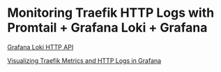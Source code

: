 # Monitoring Traefik HTTP Logs with Promtail + Grafana Loki + Grafana

[Grafana Loki HTTP API](https://grafana.com/docs/loki/latest/reference/api/)

[Visualizing Traefik Metrics and HTTP Logs in Grafana](https://blog.lrvt.de/traefik-metrics-and-http-logs-in-grafana/)
